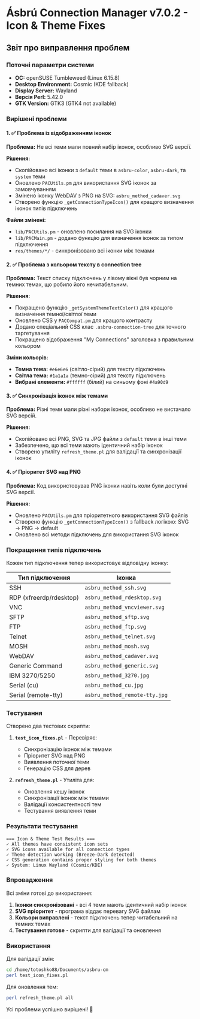 # Ásbrú Connection Manager v7.0.2 - Icon & Theme Fixes

## Звіт про виправлення проблем

### Поточні параметри системи
- **ОС:** openSUSE Tumbleweed (Linux 6.15.8)
- **Desktop Environment:** Cosmic (KDE fallback) 
- **Display Server:** Wayland
- **Версія Perl:** 5.42.0
- **GTK Version:** GTK3 (GTK4 not available)

### Вирішені проблеми

#### 1. ✅ Проблема із відображенням іконок
**Проблема:** Не всі теми мали повний набір іконок, особливо SVG версії.

**Рішення:**
- Скопійовано всі іконки з `default` теми в `asbru-color`, `asbru-dark`, та `system` теми
- Оновлено `PACUtils.pm` для використання SVG іконок за замовчуванням
- Змінено іконку WebDAV з PNG на SVG: `asbru_method_cadaver.svg`
- Створено функцію `_getConnectionTypeIcon()` для кращого визначення іконок типів підключень

**Файли змінені:**
- `lib/PACUtils.pm` - оновлено посилання на SVG іконки
- `lib/PACMain.pm` - додано функцію для визначення іконок за типом підключення
- `res/themes/*/` - синхронізовано всі іконки між темами

#### 2. ✅ Проблема з кольором тексту в connection tree
**Проблема:** Текст списку підключень у лівому вікні був чорним на темних темах, що робило його нечитабельним.

**Рішення:**
- Покращено функцію `_getSystemThemeTextColor()` для кращого визначення темної/світлої теми
- Оновлено CSS у `PACCompat.pm` для кращого контрасту
- Додано спеціальний CSS клас `.asbru-connection-tree` для точного таргетування
- Покращено відображення "My Connections" заголовка з правильним кольором

**Зміни кольорів:**
- **Темна тема:** `#e6e6e6` (світло-сірий) для тексту підключень
- **Світла тема:** `#1a1a1a` (темно-сірий) для тексту підключень
- **Вибрані елементи:** `#ffffff` (білий) на синьому фоні `#4a90d9`

#### 3. ✅ Синхронізація іконок між темами
**Проблема:** Різні теми мали різні набори іконок, особливо не вистачало SVG версій.

**Рішення:**
- Скопійовано всі PNG, SVG та JPG файли з `default` теми в інші теми
- Забезпечено, що всі теми мають ідентичний набір іконок
- Створено утиліту `refresh_theme.pl` для валідації та синхронізації іконок

#### 4. ✅ Пріоритет SVG над PNG
**Проблема:** Код використовував PNG іконки навіть коли були доступні SVG версії.

**Рішення:**
- Оновлено `PACUtils.pm` для пріоритетного використання SVG файлів
- Створено функцію `_getConnectionTypeIcon()` з fallback логікою: SVG → PNG → default
- Оновлено всі методи підключень для використання SVG іконок

### Покращення типів підключень

Кожен тип підключення тепер використовує відповідну іконку:

| Тип підключення | Іконка |
|-----------------|--------|
| SSH | `asbru_method_ssh.svg` |
| RDP (xfreerdp/rdesktop) | `asbru_method_rdesktop.svg` |
| VNC | `asbru_method_vncviewer.svg` |
| SFTP | `asbru_method_sftp.svg` |
| FTP | `asbru_method_ftp.svg` |
| Telnet | `asbru_method_telnet.svg` |
| MOSH | `asbru_method_mosh.svg` |
| WebDAV | `asbru_method_cadaver.svg` |
| Generic Command | `asbru_method_generic.svg` |
| IBM 3270/5250 | `asbru_method_3270.jpg` |
| Serial (cu) | `asbru_method_cu.jpg` |
| Serial (remote-tty) | `asbru_method_remote-tty.jpg` |

### Тестування

Створено два тестових скрипти:

1. **`test_icon_fixes.pl`** - Перевіряє:
   - Синхронізацію іконок між темами
   - Пріоритет SVG над PNG
   - Виявлення поточної теми
   - Генерацію CSS для дерев

2. **`refresh_theme.pl`** - Утиліта для:
   - Оновлення кешу іконок
   - Синхронізації іконок між темами
   - Валідації консистентності тем
   - Тестування виявлення теми

### Результати тестування

```
=== Icon & Theme Test Results ===
✓ All themes have consistent icon sets
✓ SVG icons available for all connection types
✓ Theme detection working (Breeze-Dark detected)
✓ CSS generation contains proper styling for both themes
✓ System: Linux Wayland (Cosmic/KDE)
```

### Впровадження

Всі зміни готові до використання:

1. **Іконки синхронізовані** - всі 4 теми мають ідентичний набір іконок
2. **SVG пріоритет** - програма віддає перевагу SVG файлам
3. **Кольори виправлені** - текст підключень тепер читабельний на темних темах
4. **Тестування готове** - скрипти для валідації та оновлення

### Використання

Для валідації змін:
```bash
cd /home/totoshko88/Documents/asbru-cm
perl test_icon_fixes.pl
```

Для оновлення тем:
```bash
perl refresh_theme.pl all
```

Усі проблеми успішно вирішені! 🎉
